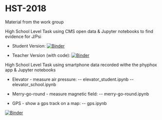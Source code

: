 # HST-2018
Material from the work group 

High School Level Task using CMS open data & Jupyter notebooks to find evidence for J/Psi

- Student Version: 
[![Binder](https://mybinder.org/badge.svg)](https://mybinder.org/v2/gh/cms-opendata-education/HST-2018/master?filepath=Dimuon%20J_Psi%20for%20High%20School%20(Student%20Version).ipynb)

- Teacher Version (with code):
[![Binder](https://mybinder.org/badge.svg)](https://mybinder.org/v2/gh/cms-opendata-education/HST-2018/master?filepath=Dimuon%20J_Psi%20for%20High%20School%20(Teacher%20Version%20with%20Code).ipynb)



High School Level Task using smartphone data recorded withe the phyphox app & Jupyter notebooks

  - Elevator - measure air pressure:
  -- elevator_student.ipynb
  -- elevator_school.ipynb   

  - Merry-go-round - measure magnetic field:
  -- merry-go-round.ipynb
  
  - GPS - show a gps track on a map:
  -- gps.ipynb
  
[![Binder](https://mybinder.org/badge.svg)](https://mybinder.org/v2/gh/cms-opendata-education/HST-2018/master)
